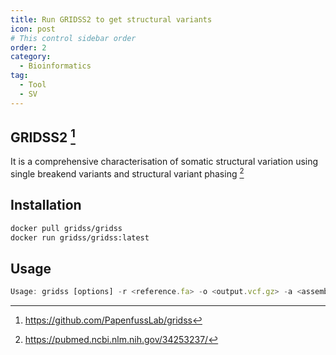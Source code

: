 ```yaml
---
title: Run GRIDSS2 to get structural variants
icon: post
# This control sidebar order
order: 2
category:
  - Bioinformatics
tag:
  - Tool
  - SV
---
```


## GRIDSS2 [^github]

It is a comprehensive characterisation of somatic structural variation using single breakend variants and structural variant phasing [^paper]

## Installation

```sh
docker pull gridss/gridss
docker run gridss/gridss:latest
```

## Usage
```js
Usage: gridss [options] -r <reference.fa> -o <output.vcf.gz> -a <assembly.bam> input1.bam [input2.bam [...]]
```

[^paper]:https://pubmed.ncbi.nlm.nih.gov/34253237/
[^github]:https://github.com/PapenfussLab/gridss